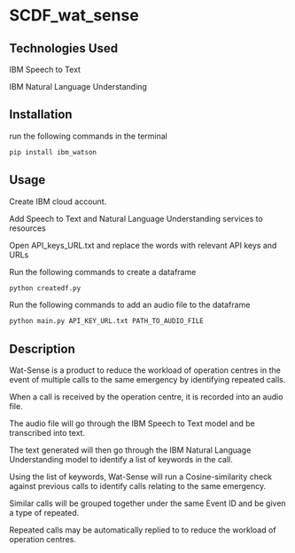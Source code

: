 # SCDF_wat_sense

## Technologies Used
IBM Speech to Text 

IBM Natural Language Understanding

## Installation
run the following commands in the terminal

````bash
pip install ibm_watson
````

## Usage
Create IBM cloud account.

Add Speech to Text and Natural Language Understanding services to resources

Open API_keys_URL.txt and replace the words with relevant API keys and URLs

Run the following commands to create a dataframe

````bash
python createdf.py
````

Run the following commands to add an audio file to the dataframe

````bash
python main.py API_KEY_URL.txt PATH_TO_AUDIO_FILE
````

## Description
Wat-Sense is a product to reduce the workload of operation centres in the event of multiple calls to the same emergency by identifying repeated calls.

When a call is received by the operation centre, it is recorded into an audio file.

The audio file will go through the IBM Speech to Text model and be transcribed into text. 

The text generated will then go through the IBM Natural Language Understanding model to identify a list of keywords in the call.

Using the list of keywords, Wat-Sense will run a Cosine-similarity check against previous calls to identify calls relating to the same emergency.

Similar calls will be grouped together under the same Event ID and be given a type of repeated.

Repeated calls may be automatically replied to to reduce the workload of operation centres.
